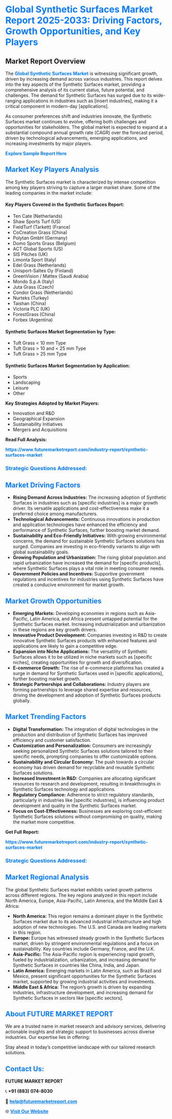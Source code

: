 <h1 style="color: #007BFF;">Global Synthetic Surfaces Market Report 2025-2033: Driving Factors, Growth Opportunities, and Key Players</h1>

<section id="overview">
<h2>Market Report Overview</h2>
<p>The <a href="https://www.futuremarketreport.com/industry-report/synthetic-surfaces-market" style="color: #007BFF; text-decoration: none;"><strong>Global Synthetic Surfaces Market</strong></a> is witnessing significant growth, driven by increasing demand across various industries. This report delves into the key aspects of the Synthetic Surfaces market, providing a comprehensive analysis of its current status, future potential, and challenges. The demand for Synthetic Surfaces has surged due to its wide-ranging applications in industries such as [insert industries], making it a critical component in modern-day [applications].</p>
<p>As consumer preferences shift and industries innovate, the Synthetic Surfaces market continues to evolve, offering both challenges and opportunities for stakeholders. The global market is expected to expand at a substantial compound annual growth rate (CAGR) over the forecast period, driven by technological advancements, emerging applications, and increasing investments by major players.</p>
</section>

<section id="overview">
<p><a href="https://www.futuremarketreport.com/request-sample/reportId=105821" style="color: #007BFF; text-decoration: none;"><strong>Explore Sample Report Here</strong></a></p>
</section>

<section id="key-players">
<h2 style="color: #007BFF;">Market Key Players Analysis</h2>
<p>The Synthetic Surfaces market is characterized by intense competition among key players striving to capture a larger market share. Some of the leading companies in the market include:</p>
<h4>Key Players Covered in the Synthetic Surfaces Report:</h4>
<ul><li>Ten Cate (Netherlands)</li><li>Shaw Sports Turf (US)</li><li>FieldTurf (Tarkett) (France)</li><li>CoCreation Grass (China)</li><li>Polytan GmbH (Germany)</li><li>Domo Sports Grass (Belgium)</li><li>ACT Global Sports (US)</li><li>SIS Pitches (UK)</li><li>Limonta Sport (Italy)</li><li>Edel Grass (Netherlands)</li><li>Unisport-Saltex Oy (Finland)</li><li>GreenVision / Mattex (Saudi Arabia)</li><li>Mondo S.p.A (Italy)</li><li>Juta Grass (Czech)</li><li>Condor Grass (Netherlands)</li><li>Nurteks (Turkey)</li><li>Taishan (China)</li><li>Victoria PLC (UK)</li><li>ForestGrass (China)</li><li>Forbex (Argentina)</li></ul>
<h4>Synthetic Surfaces Market Segmentation by Type:</h4>
<ul><li>Tuft Grass &lt; 10 mm Type</li><li>Tuft Grass &gt; 10 and &lt; 25 mm Type</li><li>Tuft Grass &gt; 25 mm Type</li></ul>

<h4>Synthetic Surfaces Market Segmentation by Application:</h4>
<ul><li>Sports</li><li>Landscaping</li><li>Leisure</li><li>Other</li></ul>
<p><strong>Key Strategies Adopted by Market Players:</strong></p>
<ul>
<li>Innovation and R&D</li>
<li>Geographical Expansion</li>
<li>Sustainability Initiatives</li>
<li>Mergers and Acquisitions</li>
</ul>
</section>

<section>
<p><strong>Read Full Analysis: </strong></p><a href="https://www.futuremarketreport.com/industry-report/synthetic-surfaces-market" style="color: #007BFF; text-decoration: none;"><strong>https://www.futuremarketreport.com/industry-report/synthetic-surfaces-market</strong></a>
<h3 style="color: #007BFF;">Strategic Questions Addressed:</h3>
</section>

<section id="driving-factors">
<h2 style="color: #007BFF;">Market Driving Factors</h2>
<ul>
<li><strong>Rising Demand Across Industries:</strong> The increasing adoption of Synthetic Surfaces in industries such as [specific industries] is a major growth driver. Its versatile applications and cost-effectiveness make it a preferred choice among manufacturers.</li>
<li><strong>Technological Advancements:</strong> Continuous innovations in production and application technologies have enhanced the efficiency and performance of Synthetic Surfaces, further boosting market demand.</li>
<li><strong>Sustainability and Eco-Friendly Initiatives:</strong> With growing environmental concerns, the demand for sustainable Synthetic Surfaces solutions has surged. Companies are investing in eco-friendly variants to align with global sustainability goals.</li>
<li><strong>Growing Population and Urbanization:</strong> The rising global population and rapid urbanization have increased the demand for [specific products], where Synthetic Surfaces plays a vital role in meeting consumer needs.</li>
<li><strong>Government Policies and Incentives:</strong> Supportive government regulations and incentives for industries using Synthetic Surfaces have created a conducive environment for market growth.</li>
</ul>
</section>

<section id="growth-opportunities">
<h2 style="color: #007BFF;">Market Growth Opportunities</h2>
<ul>
<li><strong>Emerging Markets:</strong> Developing economies in regions such as Asia-Pacific, Latin America, and Africa present untapped potential for the Synthetic Surfaces market. Increasing industrialization and urbanization in these regions are key growth drivers.</li>
<li><strong>Innovative Product Development:</strong> Companies investing in R&D to create innovative Synthetic Surfaces products with enhanced features and applications are likely to gain a competitive edge.</li>
<li><strong>Expansion into Niche Applications:</strong> The versatility of Synthetic Surfaces allows it to be utilized in niche markets such as [specific niches], creating opportunities for growth and diversification.</li>
<li><strong>E-commerce Growth:</strong> The rise of e-commerce platforms has created a surge in demand for Synthetic Surfaces used in [specific applications], further boosting market growth.</li>
<li><strong>Strategic Partnerships and Collaborations:</strong> Industry players are forming partnerships to leverage shared expertise and resources, driving the development and adoption of Synthetic Surfaces products globally.</li>
</ul>
</section>

<section id="trending-factors">
<h2 style="color: #007BFF;">Market Trending Factors</h2>
<ul>
<li><strong>Digital Transformation:</strong> The integration of digital technologies in the production and distribution of Synthetic Surfaces has improved efficiency and customer satisfaction.</li>
<li><strong>Customization and Personalization:</strong> Consumers are increasingly seeking personalized Synthetic Surfaces solutions tailored to their specific needs, prompting companies to offer customizable options.</li>
<li><strong>Sustainability and Circular Economy:</strong> The push towards a circular economy has driven demand for recyclable and reusable Synthetic Surfaces solutions.</li>
<li><strong>Increased Investment in R&D:</strong> Companies are allocating significant resources to research and development, resulting in breakthroughs in Synthetic Surfaces technology and applications.</li>
<li><strong>Regulatory Compliance:</strong> Adherence to strict regulatory standards, particularly in industries like [specific industries], is influencing product development and quality in the Synthetic Surfaces market.</li>
<li><strong>Focus on Cost-Effectiveness:</strong> Businesses are exploring cost-efficient Synthetic Surfaces solutions without compromising on quality, making the market more competitive.</li>
</ul>
</section>

<section>
<p><strong>Get Full Report: </strong></p><a href="https://www.futuremarketreport.com/industry-report/synthetic-surfaces-market" style="color: #007BFF; text-decoration: none;"><strong>https://www.futuremarketreport.com/industry-report/synthetic-surfaces-market</strong></a>
<h3 style="color: #007BFF;">Strategic Questions Addressed:</h3>
</section>


<section id="regional-analysis">
<h2 style="color: #007BFF;">Market Regional Analysis</h2>
<p>The global Synthetic Surfaces market exhibits varied growth patterns across different regions. The key regions analyzed in this report include North America, Europe, Asia-Pacific, Latin America, and the Middle East & Africa:</p>
<ul>
<li><strong>North America:</strong> This region remains a dominant player in the Synthetic Surfaces market due to its advanced industrial infrastructure and high adoption of new technologies. The U.S. and Canada are leading markets in this region.</li>
<li><strong>Europe:</strong> Europe has witnessed steady growth in the Synthetic Surfaces market, driven by stringent environmental regulations and a focus on sustainability. Key countries include Germany, France, and the U.K.</li>
<li><strong>Asia-Pacific:</strong> The Asia-Pacific region is experiencing rapid growth, fueled by industrialization, urbanization, and increasing demand for Synthetic Surfaces in countries like China, India, and Japan.</li>
<li><strong>Latin America:</strong> Emerging markets in Latin America, such as Brazil and Mexico, present significant opportunities for the Synthetic Surfaces market, supported by growing industrial activities and investments.</li>
<li><strong>Middle East & Africa:</strong> The region’s growth is driven by expanding industries, infrastructure development, and increasing demand for Synthetic Surfaces in sectors like [specific sectors].</li>
</ul>
</section>

<footer>
<h2 style="color: #007BFF;">About FUTURE MARKET REPORT</h2>
<p>We are a trusted name in market research and advisory services, delivering actionable insights and strategic support to businesses across diverse industries. Our expertise lies in offering:</p>

<p>Stay ahead in today’s competitive landscape with our tailored research solutions.</p>

<h2 style="color: #007BFF;">Contact Us:</h2>
<p><strong>FUTURE MARKET REPORT</strong></p>
<p>📞 <strong>+91 (883) 074-8030</strong></p>
<p>📧 <strong><a href="mailto:help@futuremarketreport.com" style="color: #007BFF;">help@futuremarketreport.com</a></strong></p>
<p>🌐 <strong><a href="https://www.futuremarketreport.com/" style="color: #007BFF;">Visit Our Website</a></strong></p>
</footer>